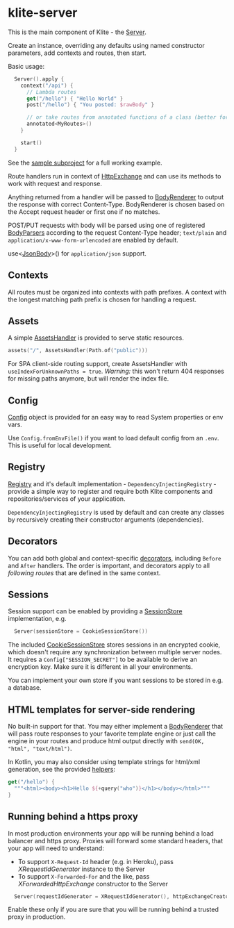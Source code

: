 # klite-server

This is the main component of Klite - the [Server](src/klite/Server.kt).

Create an instance, overriding any defaults using named constructor parameters, add contexts and routes, then start.

Basic usage:
```kotlin
  Server().apply {
    context("/api") {
      // Lambda routes
      get("/hello") { "Hello World" }
      post("/hello") { "You posted: $rawBody" }

      // or take routes from annotated functions of a class (better for testing)
      annotated<MyRoutes>()
    }

    start()
  }
```
See the [sample subproject](../sample/src/Launcher.kt) for a full working example.

Route handlers run in context of [HttpExchange](src/klite/HttpExchange.kt) and can use its methods to work with
request and response.

Anything returned from a handler will be passed to [BodyRenderer](src/klite/Body.kt) to output the response with correct Content-Type. BodyRenderer is chosen based on the Accept request header or first one if no matches.

POST/PUT requests with body will be parsed using one of registered [BodyParsers](src/klite/Body.kt) according to the request Content-Type header; `text/plain` and `application/x-www-form-urlencoded` are enabled by default.

use<[JsonBody](../jackson/src/JsonBody.kt)>() for `application/json` support.

## Contexts

All routes must be organized into contexts with path prefixes. A context with the longest matching path prefix is chosen for handling a request.

## Assets

A simple [AssetsHandler](src/klite/AssetsHandler.kt) is provided to serve static resources.

```kotlin
assets("/", AssetsHandler(Path.of("public")))
```

For SPA client-side routing support, create AssetsHandler with `useIndexForUnknownPaths = true`.
*Warning:* this won't return 404 responses for missing paths anymore, but will render the index file.

## Config

[Config](../core/src/Config.kt) object is provided for an easy way to read System properties or env vars.

Use `Config.fromEnvFile()` if you want to load default config from an `.env`. This is useful for local development.

## Registry

[Registry](src/klite/Registry.kt) and it's default implementation - `DependencyInjectingRegistry` - provide
a simple way to register and require both Klite components and repositories/services of your application.

`DependencyInjectingRegistry` is used by default and can create any classes by recursively creating their constructor
arguments (dependencies).

## Decorators

You can add both global and context-specific [decorators](src/klite/Decorators.kt), including `Before` and `After` handlers.
The order is important, and decorators apply to all *following routes* that are defined in the same context.

## Sessions

Session support can be enabled by providing a [SessionStore](src/klite/Session.kt) implementation, e.g.
```kotlin
  Server(sessionStore = CookieSessionStore())
```

The included [CookieSessionStore](src/klite/Session.kt) stores sessions in an encrypted cookie, which doesn't require any synchronization between multiple server nodes. It requires a `Config["SESSION_SECRET"]` to be available to derive an encryption key. Make sure it is different in all your environments.

You can implement your own store if you want sessions to be stored in e.g. a database.

## HTML templates for server-side rendering

No built-in support for that. You may either implement a [BodyRenderer](src/klite/Body.kt) that will pass route responses to your favorite template engine or just call the engine in your routes and produce html output directly with `send(OK, "html", "text/html")`.

In Kotlin, you may also consider using template strings for html/xml generation, see the provided [helpers](src/klite/html/Helpers.kt):
```kotlin
get("/hello") {
  """<html><body><h1>Hello ${+query("who")}</h1></body></html>"""
}
```

## Running behind a https proxy

In most production environments your app will be running behind a load balancer and https proxy.
Proxies will forward some standard headers, that your app will need to understand:

* To support `X-Request-Id` header (e.g. in Heroku), pass *XRequestIdGenerator* instance to the Server
* To support `X-Forwarded-For` and the like, pass *XForwardedHttpExchange* constructor to the Server

```kotlin
  Server(requestIdGenerator = XRequestIdGenerator(), httpExchangeCreator = XForwardedHttpExchange::class.primaryConstructor!!)
```

Enable these only if you are sure that you will be running behind a trusted proxy in production.
